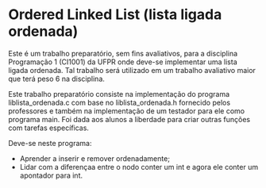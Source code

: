 # Ordered Linked List (lista ligada ordenada)

Este é um trabalho preparatório, sem fins avaliativos, para a disciplina Programação 1 (CI1001) da UFPR onde deve-se implementar uma lista ligada ordenada. Tal trabalho será utilizado em um trabalho avaliativo maior que terá peso 6 na disciplina.

Este trabalho preparatório consiste na implementação do programa liblista_ordenada.c com base no liblista_ordenada.h fornecido pelos professores e também na implementação de um testador para ele como programa main.
Foi dada aos alunos a liberdade para criar outras funções com tarefas específicas.

Deve-se neste programa:
- Aprender a inserir e remover ordenadamente;
- Lidar com a diferençaa entre o nodo conter um int e agora ele conter
um apontador para int.

